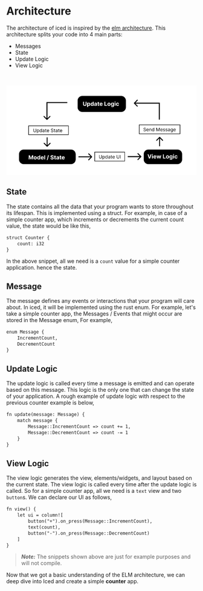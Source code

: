 # Architecture
The architecture of iced is inspired by the [elm architecture](https://guide.elm-lang.org/architecture/).
This architecture splits your code into 4 main parts:

- Messages
- State
- Update Logic
- View Logic

&nbsp;

<div align="center">
    <img src="assets/elm-schematic.svg">
</div>

## State
The state contains all the data that your program wants to store throughout its lifespan. This is implemented using a struct. For example, in case of a simple counter app, which increments or decrements the current count value, the state would be like this,

```rust,ignore
struct Counter {
    count: i32
}
```
In the above snippet, all we need is a `count` value for a simple counter application. hence the state.

## Message
The message defines any events or interactions that your program will care about. 
In iced, it will be implemented using the rust enum. For example, let's take a simple counter app, the Messages / Events that might occur are stored in the Message enum, For example, 

```rust,ignore
enum Message {
    IncrementCount,
    DecrementCount
}
```

## Update Logic
The update logic is called every time a message is emitted and can operate based on this message. This logic is the only one that can change the state of your application. A rough example of update logic with respect to the previous counter example is below,

```rust,ignore
fn update(message: Message) {
    match message {
        Message::IncrementCount => count += 1,
        Message::DecrementCount => count -= 1
    }
}
```

## View Logic
The view logic generates the view, elements/widgets, and layout based on the current state. The view logic is called every time after the update logic is called. So for a simple counter app, all we need is a `text` view and two `button`s. We can declare our UI as follows,

```rust,ignore
fn view() {
    let ui = column![
        button("+").on_press(Message::IncrementCount),
        text(count),
        button("-").on_press(Message::DecrementCount)
    ]
}
```

> **_Note:_** The snippets shown above are just for example purposes and will not compile.

Now that we got a basic understanding of the ELM architecture, we can deep dive into Iced and create a simple **counter** app.
